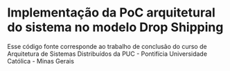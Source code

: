 # Implementação da PoC arquitetural do sistema no modelo Drop Shipping
Esse código fonte corresponde ao trabalho de conclusão do curso de Arquitetura de Sistemas Distribuídos da PUC - Pontifícia Universidade Católica - Minas Gerais

